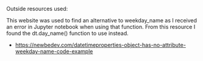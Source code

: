 Outside resources used:

This website was used to find an alternative to weekday_name as I received an error in Jupyter notebook when using that function.
From this resource I found the dt.day_name() function to use instead.
- https://newbedev.com/datetimeproperties-object-has-no-attribute-weekday-name-code-example


